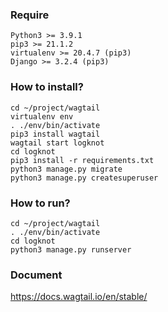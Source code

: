 ### Require

```
Python3 >= 3.9.1
pip3 >= 21.1.2
virtualenv >= 20.4.7 (pip3)
Django >= 3.2.4 (pip3)
```


### How to install?

```
cd ~/project/wagtail
virtualenv env
. ./env/bin/activate
pip3 install wagtail
wagtail start logknot
cd logknot
pip3 install -r requirements.txt
python3 manage.py migrate
python3 manage.py createsuperuser
```



### How to run?

```
cd ~/project/wagtail
. ./env/bin/activate
cd logknot
python3 manage.py runserver
````

### Document

https://docs.wagtail.io/en/stable/